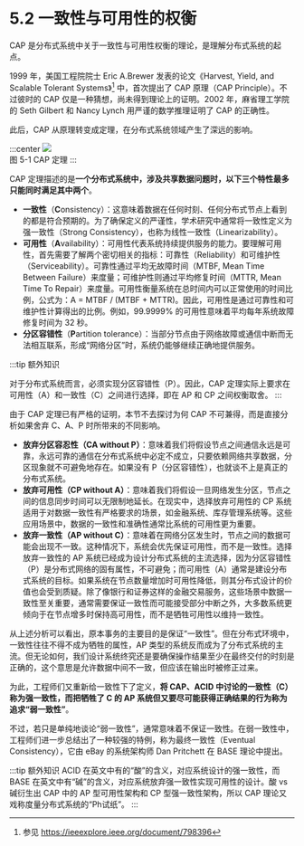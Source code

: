 # 5.2 一致性与可用性的权衡 

CAP 是分布式系统中关于一致性与可用性权衡的理论，是理解分布式系统的起点。

1999 年，美国工程院院士 Eric A.Brewer 发表的论文《Harvest, Yield, and Scalable Tolerant Systems》[^1] 中，首次提出了 CAP 原理（CAP Principle）。不过彼时的 CAP 仅是一种猜想，尚未得到理论上的证明。2002 年，麻省理工学院的 Seth Gilbert 和 Nancy Lynch 用严谨的数学推理证明了 CAP 的正确性。

此后，CAP 从原理转变成定理，在分布式系统领域产生了深远的影响。

:::center
  ![](../assets/cap-theorem.png) <br/>
  图 5-1 CAP 定理
:::

CAP 定理描述的是**一个分布式系统中，涉及共享数据问题时，以下三个特性最多只能同时满足其中两个**。

- **一致性**（**C**onsistency）：这意味着数据在任何时刻、任何分布式节点上看到的都是符合预期的。为了确保定义的严谨性，学术研究中通常将一致性定义为强一致性（Strong Consistency），也称为线性一致性（Linearizability）。
- **可用性**（**A**vailability）：可用性代表系统持续提供服务的能力。要理解可用性，首先需要了解两个密切相关的指标：可靠性（Reliability）和可维护性（Serviceability）。可靠性通过平均无故障时间（MTBF, Mean Time Between Failure）来度量；可维护性则通过平均修复时间（MTTR, Mean Time To Repair）来度量。可用性衡量系统在总时间内可以正常使用的时间比例，公式为：A = MTBF / (MTBF + MTTR)。因此，可用性是通过可靠性和可维护性计算得出的比例。例如，99.9999% 的可用性意味着平均每年系统故障修复时间为 32 秒。
- **分区容错性**（**P**artition tolerance）：当部分节点由于网络故障或通信中断而无法相互联系，形成“网络分区”时，系统仍能够继续正确地提供服务。

:::tip 额外知识

对于分布式系统而言，必须实现分区容错性（P）。因此，CAP 定理实际上要求在可用性（A）和一致性（C）之间进行选择，即在 AP 和 CP 之间权衡取舍。
:::

由于 CAP 定理已有严格的证明，本节不去探讨为何 CAP 不可兼得，而是直接分析如果舍弃 C、A、P 时所带来的不同影响。

- **放弃分区容忍性（CA without P）**：意味着我们将假设节点之间通信永远是可靠，永远可靠的通信在分布式系统中必定不成立，只要依赖网络共享数据，分区现象就不可避免地存在。如果没有 P（分区容错性），也就谈不上是真正的分布式系统。
- **放弃可用性（CP without A）**：意味着我们将假设一旦网络发生分区，节点之间的信息同步时间可以无限制地延长。在现实中，选择放弃可用性的 CP 系统适用于对数据一致性有严格要求的场景，如金融系统、库存管理系统等。这些应用场景中，数据的一致性和准确性通常比系统的可用性更为重要。
- **放弃一致性（AP without C）**：意味着在网络分区发生时，节点之间的数据可能会出现不一致。这种情况下，系统会优先保证可用性，而不是一致性。选择放弃一致性的 AP 系统已经成为设计分布式系统的主流选择，因为分区容错性（P）是分布式网络的固有属性，不可避免；而可用性（A）通常是建设分布式系统的目标。如果系统在节点数量增加时可用性降低，则其分布式设计的价值也会受到质疑。除了像银行和证券这样的金融交易服务，这些场景中数据一致性至关重要，通常需要保证一致性而可能接受部分中断之外，大多数系统更倾向于在节点增多时保持高可用性，而不是牺牲可用性以维持一致性。

从上述分析可以看出，原本事务的主要目的是保证“一致性”。但在分布式环境中，一致性往往不得不成为牺牲的属性，AP 类型的系统反而成为了分布式系统的主流。但无论如何，我们设计系统终究还是要确保操作结果至少在最终交付的时刻是正确的，这个意思是允许数据中间不一致，但应该在输出时被修正过来。

为此，工程师们又重新给一致性下了定义，**将 CAP、ACID 中讨论的一致性（C）称为强一致性，而把牺牲了 C 的 AP 系统但又要尽可能获得正确结果的行为称为追求“弱一致性”**。

不过，若只是单纯地谈论“弱一致性”，通常意味着不保证一致性。在弱一致性中，工程师们进一步总结出了一种较强的特例，称为最终一致性（Eventual Consistency），它由 eBay 的系统架构师 Dan Pritchett 在 BASE 理论中提出。

:::tip 额外知识
ACID 在英文中有的“酸”的含义，对应系统设计的强一致性，而 BASE 在英文中有“碱”的含义，对应系统放弃强一致性实现可用性的设计。酸 vs 碱衍生出 CAP 中的 AP 型可用性架构和 CP 型强一致性架构，所以 CAP 理论又戏称度量分布式系统的“Ph试纸”。
:::


[^1]: 参见 https://ieeexplore.ieee.org/document/798396
[^2]: 参见 https://dl.acm.org/doi/10.1145/343477.343502
[^3]: 参见 https://dl.acm.org/doi/abs/10.1145/564585.564601

